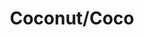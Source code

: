 ---
title: "Coconut/Coco"
price: "$3.77 ·—· $7.55"
category: "Ice-cream"
img: ""
desc: "Available in cups or waffle cones, up to a triple scoop. Sugar cone available too"
---